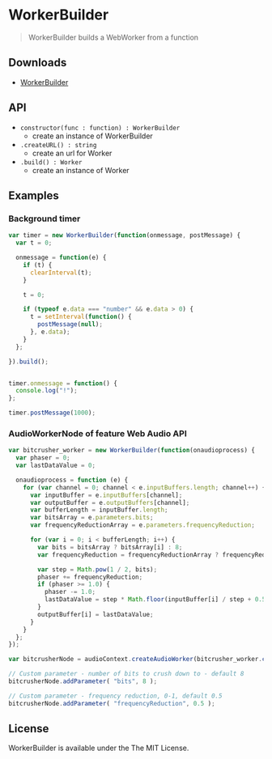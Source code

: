 # WorkerBuilder
> WorkerBuilder builds a WebWorker from a function

## Downloads

  - [WorkerBuilder](http://mohayonao.github.io/worker-builder/worker-builder.jsj)

## API
- `constructor(func : function) : WorkerBuilder`
  - create an instance of WorkerBuilder
- `.createURL() : string`
  - create an url for Worker
- `.build() : Worker`
  - create an instance of Worker

## Examples
### Background timer

```javascript
var timer = new WorkerBuilder(function(onmessage, postMessage) {
  var t = 0;

  onmessage = function(e) {
    if (t) {
      clearInterval(t);
    }

    t = 0;

    if (typeof e.data === "number" && e.data > 0) {
      t = setInterval(function() {
        postMessage(null);
      }, e.data);
    }
  };

}).build();


timer.onmessage = function() {
  console.log("!");
};

timer.postMessage(1000);
```

### AudioWorkerNode of feature Web Audio API

```javascript
var bitcrusher_worker = new WorkerBuilder(function(onaudioprocess) {
  var phaser = 0;
  var lastDataValue = 0;

  onaudioprocess = function (e) {
    for (var channel = 0; channel < e.inputBuffers.length; channel++) {
      var inputBuffer = e.inputBuffers[channel];
      var outputBuffer = e.outputBuffers[channel];
      var bufferLength = inputBuffer.length;
      var bitsArray = e.parameters.bits;
      var frequencyReductionArray = e.parameters.frequencyReduction;

      for (var i = 0; i < bufferLength; i++) {
        var bits = bitsArray ? bitsArray[i] : 8;
        var frequencyReduction = frequencyReductionArray ? frequencyReductionArray[i] : 0.5;

        var step = Math.pow(1 / 2, bits);
        phaser += frequencyReduction;
        if (phaser >= 1.0) {
          phaser -= 1.0;
          lastDataValue = step * Math.floor(inputBuffer[i] / step + 0.5);
        }
        outputBuffer[i] = lastDataValue;
      }
    }
  };
});

var bitcrusherNode = audioContext.createAudioWorker(bitcrusher_worker.createURL(), 1, 1);

// Custom parameter - number of bits to crush down to - default 8
bitcrusherNode.addParameter( "bits", 8 );

// Custom parameter - frequency reduction, 0-1, default 0.5
bitcrusherNode.addParameter( "frequencyReduction", 0.5 );
```


## License

WorkerBuilder is available under the The MIT License.
